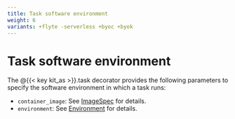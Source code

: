 ```yaml
---
title: Task software environment
weight: 6
variants: +flyte -serverless +byoc +byok
---
```


# Task software environment

The @{{< key kit_as >}}.task decorator provides the following parameters to specify the software environment in which a task runs:

* `container_image`: See [ImageSpec](./imagespec.md) for details.
* `environment`: See [Environment](./environment-variables.md) for details.
